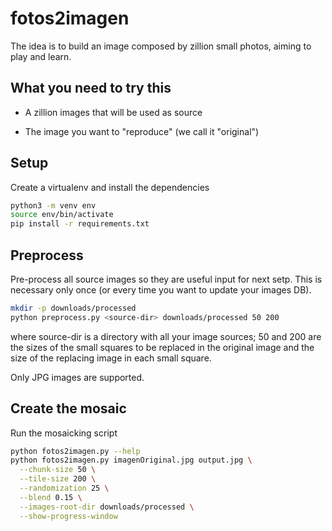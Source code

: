 # fotos2imagen

The idea is to build an image composed by zillion small photos, aiming to play and learn.

## What you need to try this

- A zillion images that will be used as source

- The image you want to "reproduce" (we call it "original")


## Setup

Create a virtualenv and install the dependencies

```bash
python3 -m venv env
source env/bin/activate
pip install -r requirements.txt
```

## Preprocess

Pre-process all source images so they are useful input for next setp. This is necessary only once (or every time you want to update your images DB).

```bash
mkdir -p downloads/processed
python preprocess.py <source-dir> downloads/processed 50 200
```

where source-dir is a directory with all your image sources; 50 and 200 are the sizes of the small squares to be replaced in the original image and the size of the replacing image in each small square.

Only JPG images are supported.

## Create the mosaic

Run the mosaicking script

```bash
python fotos2imagen.py --help
python fotos2imagen.py imagenOriginal.jpg output.jpg \
  --chunk-size 50 \
  --tile-size 200 \
  --randomization 25 \
  --blend 0.15 \
  --images-root-dir downloads/processed \
  --show-progress-window
```
